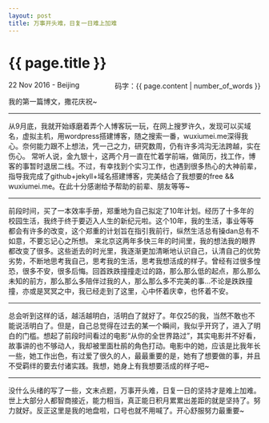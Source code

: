 ```yaml
---
layout: post
title: 万事开头难，日复一日难上加难
---
```


{{ page.title }}
================

<p class="meta">22 Nov 2016 - Beijing<span style = "float:right;">码字：{{ page.content | number_of_words }}</span></p>

我的第一篇博文，撒花庆祝~
<hr/>
从9月底，我就开始琢磨着弄个人博客玩一玩，在网上搜罗许久，发现可以买域名，虚拟主机，用wordpress搭建博客，随之搜索一番，wuxiumei.me深得我心。奈何能力跟不上想法，凭一己之力，研究数周，仍有许多鸿沟无法跨越，实在伤心。
常听人说，金九银十，这两个月一直在忙着学前端，做简历，找工作，博客的事暂时退居二线。不过，有幸找到个实习工作，也遇到很多热心的大神前辈，指导我完成了github+jekyll+域名搭建博客，完美结合了我想要的free && wuxiumei.me。在此十分感谢给予帮助的前辈、朋友等等~
<hr/>
前段时间，买了一本效率手册，郑重地为自己拟定了10年计划。经历了十多年的校园生活，我终于终于要迈入人生的新纪元啦。这个10年，我的生活，事业等等都会有许多的改变，这个郑重的计划旨在指引我前行，纵然生活总有操dan总有不如意，不要忘记心之所想。
来北京这两年多快三年的时间里，我的想法我的眼界都改变了很多。这些逝去的时光里，我逐渐更加清晰地认识自己，认清自己的优势劣势，不断地思考我自己，思考我的生活，思考我想活成的样子。曾经有过很多惶恐，很多不安，很多后悔。回首跌跌撞撞走过的路，那么那么低的起点，那么那么未知的前方，那么那么多陪伴过我的人，那么那么多不完美的事...不论是跌跌撞撞，亦或是冥冥之中，我已经走到了这里，心中怀着庆幸，也怀着不安。
<hr/>
总会听到这样的话，越活越明白，活明白了就好了。年仅25的我，当然不敢也不能说活明白了。但是，自己总觉得在过去的某一个瞬间，我似乎开窍了，进入了明白的门槛。想起了前段时间看过的电影“从你的全世界路过”，其实电影并不好看，故事讲的也不够动人，我却被里面杜鹃的角色打动。电影中的她，应该是比我年长一些，她工作出色，有过爱了很久的人，最最重要的是，她有了想要做的事，并且不受羁绊的要去付诸实践。我想，她身上有我想要活成的样子吧~
<hr/>
没什么头绪的写了一些，文末点题，万事开头难，日复一日的坚持才是难上加难。世上大部分人都智商接近，能力相当，真正能日积月累累出差距的就是坚持了。努力就好。反正这里是我的地盘啦，口号也就不用喊了。开心舒服努力最重要~
